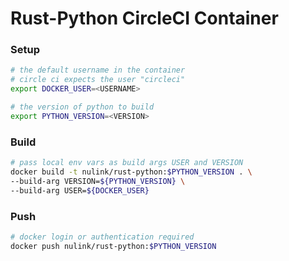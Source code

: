 # Rust-Python CircleCI Container


### Setup
```bash
# the default username in the container
# circle ci expects the user "circleci"
export DOCKER_USER=<USERNAME>

# the version of python to build
export PYTHON_VERSION=<VERSION>
```

### Build
```bash
# pass local env vars as build args USER and VERSION
docker build -t nulink/rust-python:$PYTHON_VERSION . \
--build-arg VERSION=${PYTHON_VERSION} \
--build-arg USER=${DOCKER_USER}
```

### Push
```bash
# docker login or authentication required
docker push nulink/rust-python:$PYTHON_VERSION
```
